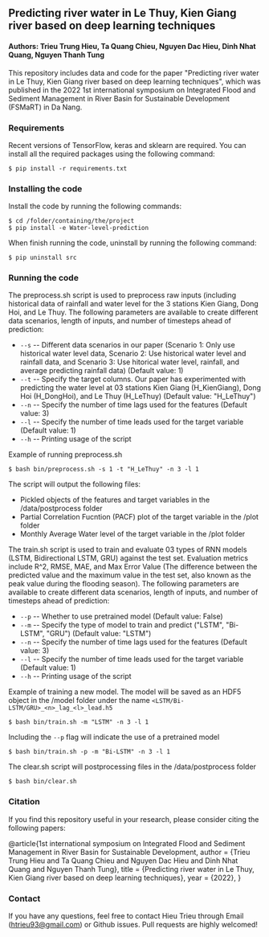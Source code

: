 ## Predicting river water  in Le Thuy, Kien Giang river based on deep learning techniques
#### Authors: Trieu Trung Hieu, Ta Quang Chieu, Nguyen Dac Hieu, Dinh Nhat Quang, Nguyen Thanh Tung

This repository includes data and code for the paper "Predicting river water  in Le Thuy, Kien Giang river based on deep learning techniques", which was published in the 2022 1st international symposium on Integrated Flood and Sediment Management in River Basin for Sustainable Development (FSMaRT) in Da Nang.

### Requirements

Recent versions of TensorFlow, keras and sklearn are required. You can install all the required packages using the following command:

	$ pip install -r requirements.txt

### Installing the code

Install the code by running the following commands:

	$ cd /folder/containing/the/project
 	$ pip install -e Water-level-prediction 

When finish running the code, uninstall by running the following command:

 	$ pip uninstall src

### Running the code

The preprocess.sh script is used to preprocess raw inputs (including historical data of rainfall and water level for the 3 stations Kien Giang, Dong Hoi, and Le Thuy. The following parameters are available to create different data scenarios, length of inputs, and number of timesteps ahead of prediction: 
* `--s` -- Different data scenarios in our paper (Scenario 1: Only use historical water level data, Scenario 2: Use historical water level and rainfall data, and Scenario 3: Use hitorical water level, rainfall, and average predicting rainfall data) (Default value: 1)
* `--t` -- Specify the target columns. Our paper has experimented with predicting the water level at 03 stations Kien Giang (H_KienGiang), Dong Hoi (H_DongHoi), and Le Thuy (H_LeThuy) (Default value: "H_LeThuy")
* `--n` -- Specify the number of time lags used for the features (Default value: 3)
* `--l` -- Specify the number of time leads used for the target variable (Default value: 1)
* `--h` -- Printing usage of the script

Example of running preprocess.sh

	$ bash bin/preprocess.sh -s 1 -t "H_LeThuy" -n 3 -l 1

The script will output the following files:
* Pickled objects of the features and target variables in the /data/postprocess folder
* Partial Correlation Fucntion (PACF) plot of the target variable in the /plot folder
* Monthly Average Water level of the target variable in the /plot folder

The train.sh script is used to train and evaluate 03 types of RNN models (LSTM, Bidirectional LSTM, GRU) against the test set. Evaluation metrics include R^2, RMSE, MAE, and Max Error Value (The difference between the predicted value and the maximum value in the test set, also known as the peak value during the flooding season). The following parameters are available to create different data scenarios, length of inputs, and number of timesteps ahead of prediction: 
* `--p` -- Whether to use pretrained model (Default value: False)
* `--m` -- Specify the type of model to train and predict ("LSTM", "Bi-LSTM", "GRU") (Default value: "LSTM")
* `--n` -- Specify the number of time lags used for the features (Default value: 3)
* `--l` -- Specify the number of time leads used for the target variable (Default value: 1)
* `--h` -- Printing usage of the script

Example of training a new model. The model will be saved as an HDF5 object in the /model folder under the name `<LSTM/Bi-LSTM/GRU>_<n>_lag_<l>_lead.h5`

 	$ bash bin/train.sh -m "LSTM" -n 3 -l 1

Including the `--p` flag will indicate the use of a pretrained model

 	$ bash bin/train.sh -p -m "Bi-LSTM" -n 3 -l 1

The clear.sh script will postprocessing files in the /data/postprocess folder

	$ bash bin/clear.sh

### Citation
If you find this repository useful in your research, please consider citing the following papers:

@article{1st international symposium on Integrated Flood and Sediment Management in River Basin for Sustainable Development,
  author    = {Trieu Trung Hieu and
  	       Ta Quang Chieu and 
	       Nguyen Dac Hieu and 
	       Dinh Nhat Quang and
	       Nguyen Thanh Tung},
  title     = {Predicting river water  in Le Thuy, Kien Giang river based on deep learning techniques},
  year      = {2022},
}

### Contact
If you have any questions, feel free to contact Hieu Trieu through Email (htrieu93@gmail.com) or Github issues. Pull requests are highly welcomed!
